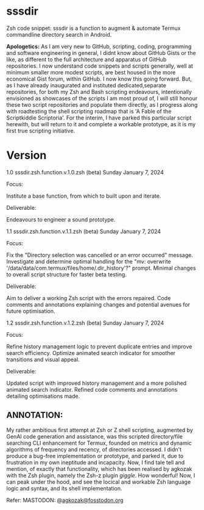# sssdir

Zsh code snippet: sssdir is a function to augment &amp; automate Termux commandline 
directory search in Android. 

**Apologetics:** As I am very new to GitHub, scripting, coding, programming and software 
engineering in general, I didnt know about GitHub Gists or the like, as different to the full 
architecture and apparatus of GitHub repositories. I now understand code snippets and scripts 
generally, well at minimum smaller more modest scripts, are best housed in the more economical 
Gist forum, within GitHub. I now know this going forward. But, as I have already inaugurated 
and instituted dedicated,separate repositories, for both my Zsh and Bash scripting endeavours, 
intentionally envisioned as showcases of the scripts I am most proud of, I will still honour 
these two script repositories and populate them directly, as I progress along with roadtesting 
the shell scripting roadmap that is 'A Fable of the Scriptkiddie Scriptoria'. For the interim, 
I have parked this particular script herewith, but will return to it and complete a workable 
prototype, as it is my first true scripting initiative.

# Version

1.0	sssdir.zsh.function.v.1.0.zsh (beta)	Sunday January 7, 2024

Focus:				

Institute a base function, from which to built upon and iterate. 

Deliverable:	

Endeavours to engineer a sound prototype. 

1.1	sssdir.zsh.function.v.1.1.zsh (beta)	Sunday January 7, 2024

Focus:				

Fix the "Directory selection was cancelled or an error occurred" message.
Investigate and determine optimal handling for the "mv: 
overwrite '/data/data/com.termux/files/home/.dir_history'?" prompt.
Minimal changes to overall script structure for faster beta testing. 
           
Deliverable:	

Aim to deliver a working Zsh script with the errors repaired. Code comments and 
annotations explaining changes and potential avenues for future optimisation. 


1.2	sssdir.zsh.function.v.1.2.zsh (beta)	Sunday January 7, 2024

Focus:				

Refine history management logic to prevent duplicate entries and improve 
search efficiency. Optimize animated search indicator for smoother transitions 
and visual appeal.
          
Deliverable:	

Updated script with improved history management and a more polished animated 
search indicator. Refined code comments and annotations detailing optimisations made.

## ANNOTATION:

My rather ambitious first attempt at Zsh or Z shell scripting, augmented by GenAI code generation 
and assistance, was this scripted directory/file searching CLI enhancement for Termux, founded on 
metrics and dynamic algorithms of frequency and recency, of directories accessed. I didn't produce 
a bug-free implementation or prototype, and parked it, due to frustration in my own ineptitude and 
incapacity. Now, I find tale tell and mention, of exactly that functionality, which has been 
realised by agkozak with the Zsh plugin, namely the Zsh-z plugin *giggle*. How wonderful! Now, I 
can peak under the hood, and see the locical and workable Zsh language logic and syntax, and its 
shell implementation. 

Refer: MASTODON: @agkozak@fosstodon.org 

